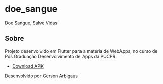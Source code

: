 # doe_sangue

Doe Sangue, Salve Vidas

## Sobre

Projeto desenvolvido em Flutter para a matéria de WebApps, no curso de Pós Graduação Desenvolvimento de Apps da PUCPR.

- [Download APK](https://github.com/Arbigaus/doe-sangue/tree/master/doe_sangue/apk)

Desenvolvido por Gerson Arbigaus